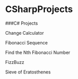 # CSharpProjects
###C# Projects

Change Calculator

Fibonacci Sequence

Find the Nth Fibonacci Number

FizzBuzz

Sieve of Eratosthenes

